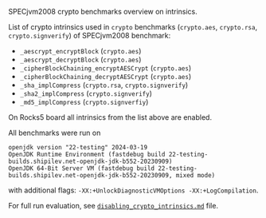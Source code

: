SPECjvm2008 crypto benchmarks overview on intrinsics.

List of crypto intrinsics used in `crypto` benchmarks (`crypto.aes`, `crypto.rsa`, `crypto.signverify`) of SPECjvm2008 benchmark:
- `_aescrypt_encryptBlock` (`crypto.aes`)
- `_aescrypt_decryptBlock` (`crypto.aes`)
- `_cipherBlockChaining_encryptAESCrypt` (`crypto.aes`)
- `_cipherBlockChaining_decryptAESCrypt` (`crypto.aes`)
- `_sha_implCompress` (`crypto.rsa`, `crypto.signverify`)
- `_sha2_implCompress` (`crypto.signverify`)
- `_md5_implCompress` (`crypto.signverfiy`)

On Rocks5 board all intrinsics from the list above are enabled.


All benchmarks were run on

```
openjdk version "22-testing" 2024-03-19
OpenJDK Runtime Environment (fastdebug build 22-testing-builds.shipilev.net-openjdk-jdk-b552-20230909)
OpenJDK 64-Bit Server VM (fastdebug build 22-testing-builds.shipilev.net-openjdk-jdk-b552-20230909, mixed mode)
```

with additional flags: `-XX:+UnlockDiagnosticVMOptions -XX:+LogCompilation`.

For full run evaluation, see [`disabling_crypto_intrinsics.md`](https://github.com/ArsenyBochkarev/OpenJDK-RISCV-Intrinsics/blob/main/docs/benchmarks/macro/SPECjvm2008/cpu/aarch64/disabling_crypto_intrinsics.md) file.

